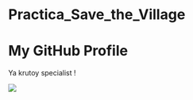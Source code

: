 # Practica_Save_the_Village
<html lang="en">
<head>
    <meta charset="UTF-8">
    <meta name="viewport" content="width=device-width, initial-scale=1.0">
    <title>GitHub Profile Header</title>
    <link rel="stylesheet" href="styles.css">
</head>
<body>

<div class="header">
    <h1>My GitHub Profile</h1>
    <p> Ya krutoy specialist !</p>
  <img src="https://sun9-13.userapi.com/impg/amps9RiJXbuyjF6_tOnNh6xaThajCSlreQLrEA/93kFE7b66NE.jpg?size=1920x1080&quality=95&sign=25a1d3aafe8436571ee9e574b358a4c2&type=album">
</div>

</body>
</html>
